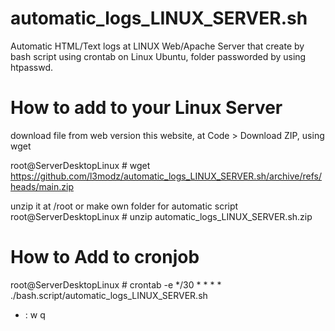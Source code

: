 # automatic_logs_LINUX_SERVER.sh
Automatic HTML/Text logs at LINUX Web/Apache Server that create by bash script using crontab on Linux Ubuntu, folder passworded by using htpasswd.

# How to add to your Linux Server
download file from web version this website, at Code > Download ZIP, using wget

root@ServerDesktopLinux # wget https://github.com/l3modz/automatic_logs_LINUX_SERVER.sh/archive/refs/heads/main.zip

unzip it at /root or make own folder for automatic script
root@ServerDesktopLinux # unzip automatic_logs_LINUX_SERVER.sh.zip

# How to Add to cronjob
root@ServerDesktopLinux # crontab -e
*/30 * * * * ./bash.script/automatic_logs_LINUX_SERVER.sh
* : w q

